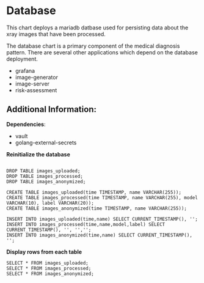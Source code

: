 # Database

This chart deploys a mariadb datbase used for persisting data about the xray images that have been processed.

The database chart is a primary component of the medical diagnosis pattern. There are several other applications which depend on the database deployment.
- grafana
- image-generator
- image-server
- risk-assessment

## Additional Information:

**Dependencies**:
- vault
- golang-external-secrets

**Reinitialize the database**

```shell

DROP TABLE images_uploaded;
DROP TABLE images_processed;
DROP TABLE images_anonymized;

CREATE TABLE images_uploaded(time TIMESTAMP, name VARCHAR(255));
CREATE TABLE images_processed(time TIMESTAMP, name VARCHAR(255), model VARCHAR(10), label VARCHAR(20));
CREATE TABLE images_anonymized(time TIMESTAMP, name VARCHAR(255));

INSERT INTO images_uploaded(time,name) SELECT CURRENT_TIMESTAMP(), '';
INSERT INTO images_processed(time,name,model,label) SELECT CURRENT_TIMESTAMP(), '', '','';
INSERT INTO images_anonymized(time,name) SELECT CURRENT_TIMESTAMP(), '';

```

**Display rows from each table**

```shell
SELECT * FROM images_uploaded;
SELECT * FROM images_processed;
SELECT * FROM images_anonymized;

```

